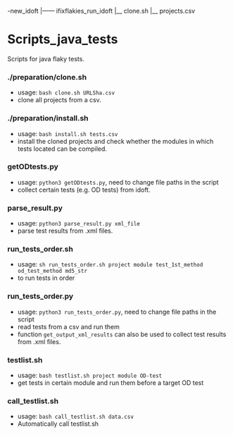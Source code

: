 -new_idoft
|—— ifixflakies_run_idoft
|__ clone.sh
|__ projects.csv




# Scripts_java_tests
Scripts for java flaky tests.

### ./preparation/clone.sh
- usage: `bash clone.sh URLSha.csv`
- clone all projects from a csv.
### ./preparation/install.sh
- usage: `bash install.sh tests.csv`
- install the cloned projects and check whether the modules in which tests located can be compiled.

### getODtests.py
- usage: `python3 getODtests.py`, need to change file paths in the script
- collect certain tests (e.g. OD tests) from idoft.

### parse_result.py 
- usage: `python3 parse_result.py xml_file`
- parse test results from .xml files.

### run_tests_order.sh
- usage: `sh run_tests_order.sh project module test_1st_method od_test_method md5_str`
- to run tests in order

### run_tests_order.py 
- usage: `python3 run_tests_order.py`, need to change file paths in the script
- read tests from a csv and run them
- function `get_output_xml_results` can also be used to collect test results from .xml files.

### testlist.sh
- usage: `bash testlist.sh project module OD-test`
- get tests in certain module and run them before a target OD test

### call_testlist.sh
- usage: `bash call_testlist.sh data.csv`
- Automatically call testlist.sh
